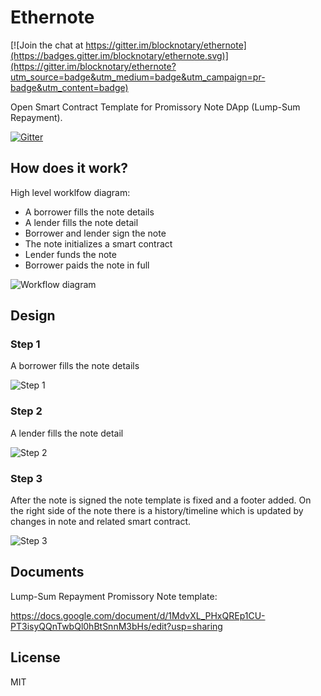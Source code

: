 # Ethernote

[![Join the chat at https://gitter.im/blocknotary/ethernote](https://badges.gitter.im/blocknotary/ethernote.svg)](https://gitter.im/blocknotary/ethernote?utm_source=badge&utm_medium=badge&utm_campaign=pr-badge&utm_content=badge)

Open Smart Contract Template for Promissory Note DApp (Lump-Sum Repayment).

[![Gitter](https://img.shields.io/gitter/room/nwjs/nw.js.svg?maxAge=2592000)]()

## How does it work?

High level worklfow diagram:
* A borrower fills the note details
* A lender fills the note detail
* Borrower and lender sign the note
* The note initializes a smart contract  
* Lender funds the note 
* Borrower paids the note in full 

![Workflow diagram](https://raw.githubusercontent.com/blocknotary/ethernote/master/design/workflow.png)

## Design

### Step 1

A borrower fills the note details

![Step 1](https://raw.githubusercontent.com/blocknotary/ethernote/master/design/cert_1.png)

### Step 2

A lender fills the note detail

![Step 2](https://raw.githubusercontent.com/blocknotary/ethernote/master/design/cert_2.png)

### Step 3

After the note is signed the note template is fixed and a footer added. On the right side of the note there is a history/timeline which is updated by changes in note and related smart contract.

![Step 3](https://raw.githubusercontent.com/blocknotary/ethernote/master/design/cert_3.png)


## Documents

Lump-Sum Repayment Promissory Note template:

https://docs.google.com/document/d/1MdvXL_PHxQREp1CU-PT3isyQQnTwbQl0hBtSnnM3bHs/edit?usp=sharing

## License

MIT

